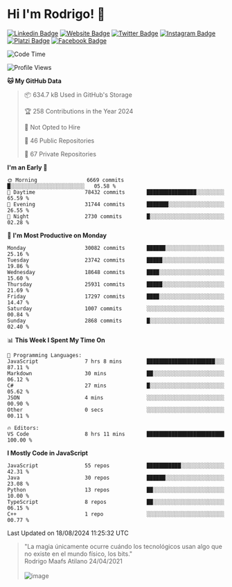 # Hi I'm Rodrigo! 👋
[![Linkedin Badge](https://img.shields.io/badge/-rmaafs-blue?style=flat&logo=Linkedin&logoColor=white&link=https://www.linkedin.com/in/rmaafs/)](https://www.linkedin.com/in/rmaafs/)
[![Website Badge](https://img.shields.io/badge/-rmaafs.com-0a192f?style=flat&logo=Google-Chrome&logoColor=white&link=https://rmaafs.com)](https://rmaafs.com)
[![Twitter Badge](https://img.shields.io/badge/-@royendero-1ca0f1?style=flat&labelColor=1ca0f1&logo=twitter&logoColor=white&link=https://twitter.com/royendero)](https://twitter.com/royendero)
[![Instagram Badge](https://img.shields.io/badge/-@rmaafs-purple?style=flat&logo=instagram&logoColor=white&link=https://instagram.com/rmaafs/)](https://instagram.com/rmaafs)
[![Platzi Badge](https://img.shields.io/badge/-rmaafs-203845?style=flat&logo=Platzi&logoColor=98CA3F&link=https://platzi.com/p/rmaafs/)](https://platzi.com/p/rmaafs/)
[![Facebook Badge](https://img.shields.io/badge/-rmaafs-046CE4?style=flat&logo=Facebook&logoColor=white&link=https://www.facebook.com/rmaafs/)](https://www.facebook.com/rmaafs/)

<!--START_SECTION:waka-->
![Code Time](http://img.shields.io/badge/Code%20Time-2%2C994%20hrs%2048%20mins-blue)

![Profile Views](http://img.shields.io/badge/Profile%20Views-1-blue)

**🐱 My GitHub Data** 

> 📦 634.7 kB Used in GitHub's Storage 
 > 
> 🏆 258 Contributions in the Year 2024
 > 
> 🚫 Not Opted to Hire
 > 
> 📜 46 Public Repositories 
 > 
> 🔑 67 Private Repositories 
 > 
**I'm an Early 🐤** 

```text
🌞 Morning                6669 commits        █░░░░░░░░░░░░░░░░░░░░░░░░   05.58 % 
🌆 Daytime                78432 commits       ████████████████░░░░░░░░░   65.59 % 
🌃 Evening                31744 commits       ███████░░░░░░░░░░░░░░░░░░   26.55 % 
🌙 Night                  2730 commits        █░░░░░░░░░░░░░░░░░░░░░░░░   02.28 % 
```
📅 **I'm Most Productive on Monday** 

```text
Monday                   30082 commits       ██████░░░░░░░░░░░░░░░░░░░   25.16 % 
Tuesday                  23742 commits       █████░░░░░░░░░░░░░░░░░░░░   19.86 % 
Wednesday                18648 commits       ████░░░░░░░░░░░░░░░░░░░░░   15.60 % 
Thursday                 25931 commits       █████░░░░░░░░░░░░░░░░░░░░   21.69 % 
Friday                   17297 commits       ████░░░░░░░░░░░░░░░░░░░░░   14.47 % 
Saturday                 1007 commits        ░░░░░░░░░░░░░░░░░░░░░░░░░   00.84 % 
Sunday                   2868 commits        █░░░░░░░░░░░░░░░░░░░░░░░░   02.40 % 
```


📊 **This Week I Spent My Time On** 

```text
💬 Programming Languages: 
JavaScript               7 hrs 8 mins        ██████████████████████░░░   87.11 % 
Markdown                 30 mins             ██░░░░░░░░░░░░░░░░░░░░░░░   06.12 % 
C#                       27 mins             █░░░░░░░░░░░░░░░░░░░░░░░░   05.62 % 
JSON                     4 mins              ░░░░░░░░░░░░░░░░░░░░░░░░░   00.90 % 
Other                    0 secs              ░░░░░░░░░░░░░░░░░░░░░░░░░   00.11 % 

🔥 Editors: 
VS Code                  8 hrs 11 mins       █████████████████████████   100.00 % 
```

**I Mostly Code in JavaScript** 

```text
JavaScript               55 repos            ███████████░░░░░░░░░░░░░░   42.31 % 
Java                     30 repos            ██████░░░░░░░░░░░░░░░░░░░   23.08 % 
Python                   13 repos            ██░░░░░░░░░░░░░░░░░░░░░░░   10.00 % 
TypeScript               8 repos             ██░░░░░░░░░░░░░░░░░░░░░░░   06.15 % 
C++                      1 repo              ░░░░░░░░░░░░░░░░░░░░░░░░░   00.77 % 
```




 Last Updated on 18/08/2024 11:25:32 UTC
<!--END_SECTION:waka-->

> "La magia únicamente ocurre cuándo los tecnológicos usan algo que no existe en el mundo físico, los bits."<br>
>  Rodrigo Maafs Atilano 24/04/2021
<br><br>
![image](https://user-images.githubusercontent.com/47652130/116024039-ff6eb680-a612-11eb-8b42-290c8922697e.png)
